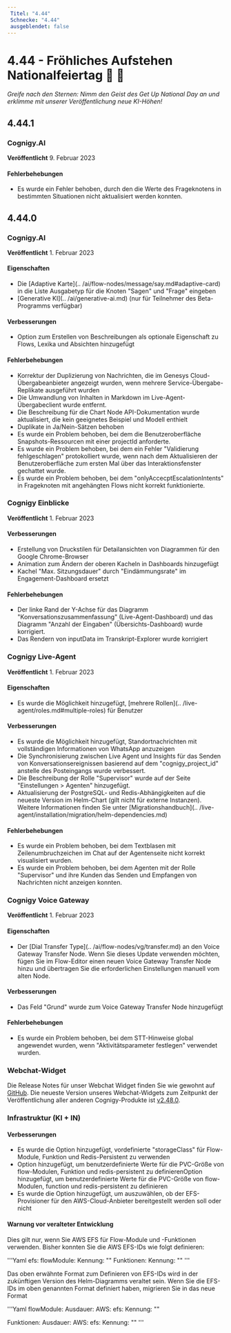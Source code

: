 ```yaml
---
 Titel: "4.44" 
 Schnecke: "4.44" 
 ausgeblendet: false 
---
```


# 4.44 - Fröhliches Aufstehen Nationalfeiertag 🧗 🌟

*Greife nach den Sternen: Nimm den Geist des Get Up National Day an und erklimme mit unserer Veröffentlichung neue KI-Höhen!*

## 4.44.1

### Cognigy.AI

**Veröffentlicht** 9. Februar 2023

#### Fehlerbehebungen

- Es wurde ein Fehler behoben, durch den die Werte des Frageknotens in bestimmten Situationen nicht aktualisiert werden konnten.

## 4.44.0

### Cognigy.AI

**Veröffentlicht** 1. Februar 2023

#### Eigenschaften

- Die [Adaptive Karte](.. /ai/flow-nodes/message/say.md#adaptive-card) in die Liste Ausgabetyp für die Knoten "Sagen" und "Frage" eingeben
- [Generative KI](.. /ai/generative-ai.md) (nur für Teilnehmer des Beta-Programms verfügbar)

#### Verbesserungen

- Option zum Erstellen von Beschreibungen als optionale Eigenschaft zu Flows, Lexika und Absichten hinzugefügt

#### Fehlerbehebungen

- Korrektur der Duplizierung von Nachrichten, die im Genesys Cloud-Übergabeanbieter angezeigt wurden, wenn mehrere Service-Übergabe-Replikate ausgeführt wurden
- Die Umwandlung von Inhalten in Markdown im Live-Agent-Übergabeclient wurde entfernt. 
- Die Beschreibung für die Chart Node API-Dokumentation wurde aktualisiert, die kein geeignetes Beispiel und Modell enthielt 
- Duplikate in Ja/Nein-Sätzen behoben 
- Es wurde ein Problem behoben, bei dem die Benutzeroberfläche Snapshots-Ressourcen mit einer projectId anforderte. 
- Es wurde ein Problem behoben, bei dem ein Fehler "Validierung fehlgeschlagen" protokolliert wurde, wenn nach dem Aktualisieren der Benutzeroberfläche zum ersten Mal über das Interaktionsfenster gechattet wurde.
- Es wurde ein Problem behoben, bei dem "onlyAccecptEscalationIntents" in Frageknoten mit angehängten Flows nicht korrekt funktionierte.

### Cognigy Einblicke

**Veröffentlicht** 1. Februar 2023

#### Verbesserungen

- Erstellung von Druckstilen für Detailansichten von Diagrammen für den Google Chrome-Browser
- Animation zum Ändern der oberen Kacheln in Dashboards hinzugefügt
- Kachel "Max. Sitzungsdauer" durch "Eindämmungsrate" im Engagement-Dashboard ersetzt 

#### Fehlerbehebungen

- Der linke Rand der Y-Achse für das Diagramm "Konversationszusammenfassung" (Live-Agent-Dashboard) und das Diagramm "Anzahl der Eingaben" (Übersichts-Dashboard) wurde korrigiert. 
- Das Rendern von inputData im Transkript-Explorer wurde korrigiert 

### Cognigy Live-Agent

**Veröffentlicht** 1. Februar 2023

#### Eigenschaften

- Es wurde die Möglichkeit hinzugefügt, [mehrere Rollen](.. /live-agent/roles.md#multiple-roles) für Benutzer

#### Verbesserungen

- Es wurde die Möglichkeit hinzugefügt, Standortnachrichten mit vollständigen Informationen von WhatsApp anzuzeigen
- Die Synchronisierung zwischen Live Agent und Insights für das Senden von Konversationsereignissen basierend auf dem "cognigy_project_id" anstelle des Posteingangs wurde verbessert. 
- Die Beschreibung der Rolle "Supervisor" wurde auf der Seite "Einstellungen > Agenten" hinzugefügt. 
- Aktualisierung der PostgreSQL- und Redis-Abhängigkeiten auf die neueste Version im Helm-Chart (gilt nicht für externe Instanzen). Weitere Informationen finden Sie unter [Migrationshandbuch](.. /live-agent/installation/migration/helm-dependencies.md)

#### Fehlerbehebungen

- Es wurde ein Problem behoben, bei dem Textblasen mit Zeilenumbruchzeichen im Chat auf der Agentenseite nicht korrekt visualisiert wurden.
- Es wurde ein Problem behoben, bei dem Agenten mit der Rolle "Supervisor" und ihre Kunden das Senden und Empfangen von Nachrichten nicht anzeigen konnten. 

### Cognigy Voice Gateway

**Veröffentlicht** 1. Februar 2023

#### Eigenschaften

- Der [Dial Transfer Type](.. /ai/flow-nodes/vg/transfer.md) an den Voice Gateway Transfer Node. Wenn Sie dieses Update verwenden möchten, fügen Sie im Flow-Editor einen neuen Voice Gateway Transfer Node hinzu und übertragen Sie die erforderlichen Einstellungen manuell vom alten Node.
  
#### Verbesserungen

- Das Feld "Grund" wurde zum Voice Gateway Transfer Node hinzugefügt   

#### Fehlerbehebungen

- Es wurde ein Problem behoben, bei dem STT-Hinweise global angewendet wurden, wenn "Aktivitätsparameter festlegen" verwendet wurden.

### Webchat-Widget

Die Release Notes für unser Webchat Widget finden Sie wie gewohnt auf [GitHub](https://github.com/Cognigy/WebchatWidget/releases). Die neueste Version unseres Webchat-Widgets zum Zeitpunkt der Veröffentlichung aller anderen Cognigy-Produkte ist [v2.48.0](https://github.com/Cognigy/WebchatWidget/releases/tag/v2.48.0).

### Infrastruktur (KI + IN)

#### Verbesserungen

- Es wurde die Option hinzugefügt, vordefinierte "storageClass" für Flow-Module, Funktion und Redis-Persistent zu verwenden
- Option hinzugefügt, um benutzerdefinierte Werte für die PVC-Größe von flow-Modulen, Funktion und redis-persistent zu definierenOption hinzugefügt, um benutzerdefinierte Werte für die PVC-Größe von flow-Modulen, function und redis-persistent zu definieren
- Es wurde die Option hinzugefügt, um auszuwählen, ob der EFS-Provisioner für den AWS-Cloud-Anbieter bereitgestellt werden soll oder nicht

#### Warnung vor veralteter Entwicklung

Dies gilt nur, wenn Sie AWS EFS für Flow-Module und -Funktionen verwenden. Bisher konnten Sie die AWS EFS-IDs wie folgt definieren:

'''Yaml
efs:
  flowModule:
    Kennung: ""
  Funktionen:
    Kennung: ""
'''

Das oben erwähnte Format zum Definieren von EFS-IDs wird in der zukünftigen Version des Helm-Diagramms veraltet sein. Wenn Sie die EFS-IDs im oben genannten Format definiert haben, migrieren Sie in das neue Format

'''Yaml
flowModule:
  Ausdauer:
    AWS:
      efs:
        Kennung: ""

Funktionen:
  Ausdauer:
    AWS:
      efs:
        Kennung: ""
'''